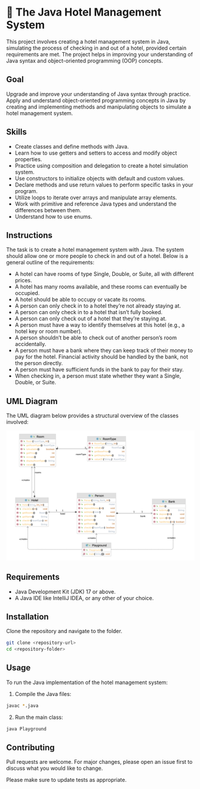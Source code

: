 # 🏨 The Java Hotel Management System

This project involves creating a hotel management system in Java, simulating the process of checking in and out of a hotel, provided certain requirements are met. The project helps in improving your understanding of Java syntax and object-oriented programming (OOP) concepts.

## Goal

Upgrade and improve your understanding of Java syntax through practice. Apply and understand object-oriented programming concepts in Java by creating and implementing methods and manipulating objects to simulate a hotel management system.

## Skills

- Create classes and define methods with Java.
- Learn how to use getters and setters to access and modify object properties.
- Practice using composition and delegation to create a hotel simulation system.
- Use constructors to initialize objects with default and custom values.
- Declare methods and use return values to perform specific tasks in your program.
- Utilize loops to iterate over arrays and manipulate array elements.
- Work with primitive and reference Java types and understand the differences between them.
- Understand how to use enums.

## Instructions

The task is to create a hotel management system with Java. The system should allow one or more people to check in and out of a hotel. Below is a general outline of the requirements:

- A hotel can have rooms of type Single, Double, or Suite, all with different prices.
- A hotel has many rooms available, and these rooms can eventually be occupied.
- A hotel should be able to occupy or vacate its rooms.
- A person can only check in to a hotel they’re not already staying at.
- A person can only check in to a hotel that isn’t fully booked.
- A person can only check out of a hotel that they’re staying at.
- A person must have a way to identify themselves at this hotel (e.g., a hotel key or room number).
- A person shouldn’t be able to check out of another person’s room accidentally.
- A person must have a bank where they can keep track of their money to pay for the hotel. Financial activity should be handled by the bank, not the person directly.
- A person must have sufficient funds in the bank to pay for their stay.
- When checking in, a person must state whether they want a Single, Double, or Suite.

## UML Diagram

The UML diagram below provides a structural overview of the classes involved:

![UML Diagram](java-hotel/uml/uml-java-hotel.png)

## Requirements

- Java Development Kit (JDK) 17 or above.
- A Java IDE like IntelliJ IDEA, or any other of your choice.

## Installation

Clone the repository and navigate to the folder.

```bash
git clone <repository-url>
cd <repository-folder>
```

## Usage

To run the Java implementation of the hotel management system:

1. Compile the Java files:

```bash
javac *.java
```

2. Run the main class:

```bash
java Playground
```

## Contributing

Pull requests are welcome. For major changes, please open an issue first to discuss what you would like to change.

Please make sure to update tests as appropriate.
